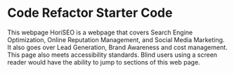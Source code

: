 # Code Refactor Starter Code

This webpage HoriSEO is a webpage that covers Search Engine Optimization, Online Reputation Management,
and Social Media Marketing. It also goes over Lead Generation, Brand Awareness and cost management.
This page also meets accessibility standards.
Blind users using a screen reader would have the ability to jump to sections of this web page.